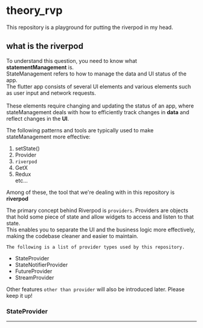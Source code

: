 # theory_rvp

This repository is a playground for putting the riverpod in my head.

## what is the riverpod
To understand this question, you need to know what **statementManagement** is.  <br>
StateManagement refers to how to manage the data and UI status of the app.<br>
The flutter app consists of several UI elements and various elements such as user input and network requests. <br><br>
These elements require changing and updating the status of an app, where stateManagement deals with how to efficiently track changes in **data** and reflect changes in the **UI**.<br>

The following patterns and tools are typically used to make stateManagement more effective:

1. setState()
2. Provider
3. `riverpod`
4. GetX
5. Redux<br>
etc...<br>

Among of these, the tool that we're dealing with in this repository is **riverpod**

The primary concept behind Riverpod is `providers`. </mark> Providers are objects that hold some piece of state and allow widgets to access and listen to that state.<br>
This enables you to separate the UI and the business logic more effectively, making the codebase cleaner and easier to maintain.

`The following is a list of provider types used by this repository.`

* StateProvider
* StateNotifierProvider
* FutureProvider
* StreamProvider
  
Other features `other than provider` will also be introduced later. Please keep it up!

### StateProvider
<hr>
